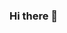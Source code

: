 ### Hi there 👋

<!--
**tamhb98/tamhb98** is a ✨ _special_ ✨ repository because its `README.md` (this file) appears on your GitHub profile.

Here are some ideas to get you started:


- mag_right Lots of repos around different projects, classes and random information. Take a look around!
- 🌱 I’m currently learning Java, Html, Css, ...

